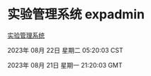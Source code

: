 # 实验管理系统 expadmin
[实验管理系统](http://:56808/expadmin-782313d2-e1b1-4ea7-932e-3a55e6a1a4d0/)

2023年 08月 22日 星期二 05:20:03 CST

2023年 08月 21日 星期一 21:20:03 GMT
